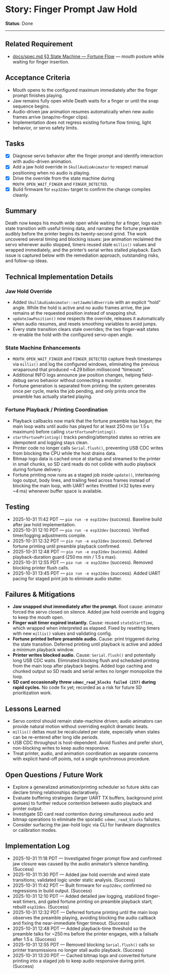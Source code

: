 # Story: Finger Prompt Jaw Hold

**Status**: Done

---

## Related Requirement
- [docs/spec.md §3 State Machine — Fortune Flow](../spec.md#3-state-machine-runtime) — mouth posture while waiting for finger insertion.

## Acceptance Criteria
- Mouth opens to the configured maximum immediately after the finger prompt finishes playing.
- Jaw remains fully open while Death waits for a finger or until the snap sequence begins.
- Audio-driven jaw animation resumes automatically when new audio frames arrive (snap/no-finger clips).
- Implementation does not regress existing fortune flow timing, light behavior, or servo safety limits.

## Tasks
- [x] Diagnose servo behavior after the finger prompt and identify interaction with audio-driven animation.
- [x] Add a jaw hold override in `SkullAudioAnimator` to respect manual positioning when no audio is playing.
- [x] Drive the override from the state machine during `MOUTH_OPEN_WAIT_FINGER` and `FINGER_DETECTED`.
- [x] Build firmware for `esp32dev` target to confirm the change compiles cleanly.

## Summary
Death now keeps his mouth wide open while waiting for a finger, logs each state transition with useful timing data, and narrates the fortune preamble audibly before the printer begins its twenty-second grind. The work uncovered several timing and blocking issues: jaw animation reclaimed the servo whenever audio stopped, timers reused stale `millis()` values and wrapped immediately, and the printer’s serial writes stalled playback. Each issue is captured below with the remediation approach, outstanding risks, and follow-up ideas.

## Technical Implementation Details

### Jaw Hold Override
- Added `SkullAudioAnimator::setJawHoldOverride` with an explicit “hold” angle. While the hold is active and no audio frames arrive, the jaw remains at the requested position instead of snapping shut.
- `updateJawPosition()` now respects the override, releases it automatically when audio resumes, and resets smoothing variables to avoid jumps.
- Every state transition clears stale overrides; the two finger-wait states re-enable the hold with the configured servo-open angle.

### State Machine Enhancements
- `MOUTH_OPEN_WAIT_FINGER` and `FINGER_DETECTED` capture fresh timestamps via `millis()` and log the configured windows, eliminating the previous wraparound that produced ~4.29 billion millisecond “timeouts”.
- Additional INFO logs announce jaw position changes, helping field-debug servo behavior without connecting a monitor.
- Fortune generation is separated from printing: the system generates once per cycle, marks the job pending, and only prints once the preamble has actually started playing.

### Fortune Playback / Printing Coordination
- Playback callbacks now mark that the fortune preamble has begun; the main loop waits until audio has played for at least 250 ms (or 1.5 s maximum) before calling `startFortunePrinting()`.
- `startFortunePrinting()` tracks pending/attempted states so retries are idempotent and logging stays clean.
- Printer code no longer calls `Serial.flush()`, preventing USB CDC writes from blocking the CPU while the host drains data.
- Bitmap logo data is cached once at startup and streamed to the printer in small chunks, so SD card reads do not collide with audio playback during fortune delivery.
- Fortune printing now runs as a staged job inside `update()`, interleaving logo output, body lines, and trailing feed across frames instead of blocking the main loop, with UART writes throttled (≤32 bytes every ~4 ms) whenever buffer space is available.

## Testing
- 2025-10-31 11:42 PDT — `pio run -e esp32dev` (success). Baseline build after jaw hold implementation.
- 2025-10-31 12:10 PDT — `pio run -e esp32dev` (success). Verified timer/logging adjustments compile.
- 2025-10-31 12:32 PDT — `pio run -e esp32dev` (success). Deferred fortune printing until preamble playback confirmed.
- 2025-10-31 12:48 PDT — `pio run -e esp32dev` (success). Added playback-duration guard (250 ms min / 1.5 s max).
- 2025-10-31 12:55 PDT — `pio run -e esp32dev` (success). Removed blocking printer flush calls.
- 2025-10-31 13:45 PDT — `pio run -e esp32dev` (success). Added UART pacing for staged print job to eliminate audio stutter.

## Failures & Mitigations
- **Jaw snapped shut immediately after the prompt.** Root cause: animator forced the servo closed on silence. Added jaw hold override and logging to keep the mouth open.
- **Finger wait timer expired instantly.** Cause: reused `stateStartTime`, which wrapped when interpreted as elapsed. Fixed by resetting timers with new `millis()` values and validating config.
- **Fortune printed before preamble audio.** Cause: print triggered during the state transition. Deferred printing until playback is active and added a minimum playback window.
- **Printer writes blocked audio.** Cause: `Serial.flush()` and potentially long USB CDC waits. Eliminated blocking flush and scheduled printing from the main loop after playback begins.
  Added logo caching and chunked output so SD reads and serial writes no longer monopolize the loop.
- **SD card occasionally threw `sdmmc_read_blocks failed (257)` during rapid cycles.** No code fix yet; recorded as a risk for future SD prioritization work.

## Lessons Learned
- Servo control should remain state-machine driven; audio animators can provide natural motion without overriding explicit dramatic beats.
- `millis()` deltas must be recalculated per state, especially when states can be re-entered after long idle periods.
- USB CDC throughput is host-dependent. Avoid flushes and prefer short, non-blocking writes to keep audio responsive.
- Treat printer, audio, and animation coordination as separate concerns with explicit hand-off points, not a single synchronous procedure.

## Open Questions / Future Work
- Explore a generalized animation/printing scheduler so future skits can declare timing relationships declaratively.
- Evaluate buffering strategies (larger UART TX buffers, background print queues) to further reduce contention between audio playback and printer output.
- Investigate SD card read contention during simultaneous audio and bitmap operations to eliminate the sporadic `sdmmc_read_blocks` failures.
- Consider surfacing the jaw-hold logic via CLI for hardware diagnostics or calibration modes.

## Implementation Log
- 2025-10-31 11:18 PDT — Investigated finger prompt flow and confirmed jaw closure was caused by the audio animator’s silence handling. (Success)
- 2025-10-31 11:30 PDT — Added jaw hold override and wired state transitions; validated logic under static analysis. (Success)
- 2025-10-31 11:42 PDT — Built firmware for `esp32dev`; confirmed no regressions in build output. (Success)
- 2025-10-31 12:10 PDT — Added detailed jaw logging, stabilized finger-wait timers, and gated fortune printing on preamble playback start; rebuilt `esp32dev`. (Success)
- 2025-10-31 12:32 PDT — Deferred fortune printing until the main loop observes the preamble playing, avoiding blocking the audio callback and fixing the near-immediate finger timeout. (Success)
- 2025-10-31 12:48 PDT — Added playback-time threshold so the preamble talks for ~250 ms before the printer engages, with a failsafe after 1.5 s. (Success)
- 2025-10-31 12:55 PDT — Removed blocking `Serial.flush()` calls so printer transmissions no longer stall audio playback. (Success)
- 2025-10-31 13:20 PDT — Cached bitmap logo and converted fortune printing into a staged job to keep audio responsive during print. (Success)
